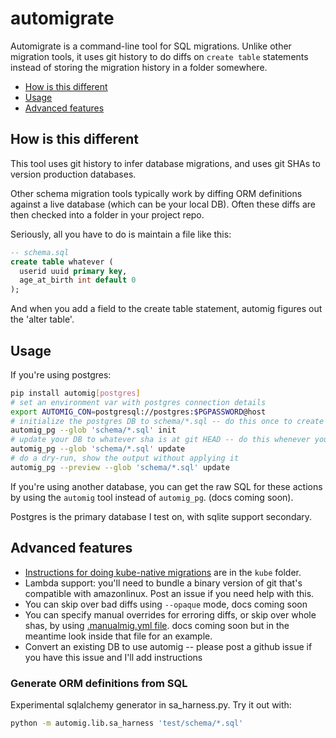 # automigrate

Automigrate is a command-line tool for SQL migrations.
Unlike other migration tools, it uses git history to do diffs on `create table` statements instead of storing the migration history in a folder somewhere.

* [How is this different](#how-is-this-different)
* [Usage](#usage)
* [Advanced features](#advanced-features)

## How is this different

This tool uses git history to infer database migrations, and uses git SHAs to version production databases.

Other schema migration tools typically work by diffing ORM definitions against a live database (which can be your local DB).
Often these diffs are then checked into a folder in your project repo.

Seriously, all you have to do is maintain a file like this:

```sql
-- schema.sql
create table whatever (
  userid uuid primary key,
  age_at_birth int default 0
);
```

And when you add a field to the create table statement, automig figures out the 'alter table'.

## Usage

If you're using postgres:

```bash
pip install automig[postgres]
# set an environment var with postgres connection details
export AUTOMIG_CON=postgresql://postgres:$PGPASSWORD@host
# initialize the postgres DB to schema/*.sql -- do this once to create a DB
automig_pg --glob 'schema/*.sql' init
# update your DB to whatever sha is at git HEAD -- do this whenever your schema changes
automig_pg --glob 'schema/*.sql' update
# do a dry-run, show the output without applying it
automig_pg --preview --glob 'schema/*.sql' update
```

If you're using another database, you can get the raw SQL for these actions by using the `automig` tool instead of `automig_pg`. (docs coming soon).

Postgres is the primary database I test on, with sqlite support secondary.

## Advanced features

* [Instructions for doing kube-native migrations](./kube) are in the `kube` folder.
* Lambda support: you'll need to bundle a binary version of git that's compatible with amazonlinux. Post an issue if you need help with this.
* You can skip over bad diffs using `--opaque` mode, docs coming soon
* You can specify manual overrides for erroring diffs, or skip over whole shas, by using [.manualmig.yml file](./.manualmig.yml). docs coming soon but in the meantime look inside that file for an example.
* Convert an existing DB to use automig -- please post a github issue if you have this issue and I'll add instructions

### Generate ORM definitions from SQL

Experimental sqlalchemy generator in sa_harness.py. Try it out with:

```bash
python -m automig.lib.sa_harness 'test/schema/*.sql'
```
